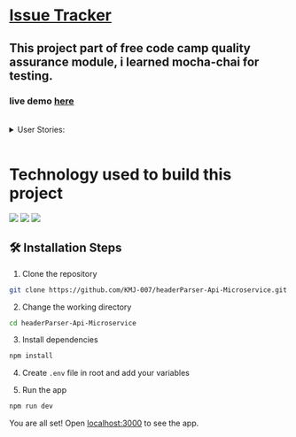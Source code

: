 # [Issue Tracker](https://www.freecodecamp.org/learn/quality-assurance/quality-assurance-projects/issue-tracker)


## This project part of free code camp quality assurance module, i learned mocha-chai for testing.  
### live demo [here](https://issue-trackerfccproject.karanmj.repl.co/)
  
 
 <br>
 <details>
    <summary>User Stories:</summary>

Complete the necessary routes in /routes/api.js
Create all of the functional tests in tests/2_functional-tests.js
Copy the sample.env file to .env and set the variables appropriately
To run the tests uncomment NODE_ENV=test in your .env file
To run the tests in the console, use the command npm run test. To open the Replit console, press Ctrl+Shift+P (Cmd if on a Mac) and type "open shell"
Write the following tests in tests/2_functional-tests.js:

Create an issue with every field: POST request to /api/issues/{project}
Create an issue with only required fields: POST request to /api/issues/{project}
Create an issue with missing required fields: POST request to /api/issues/{project}
View issues on a project: GET request to /api/issues/{project}
View issues on a project with one filter: GET request to /api/issues/{project}
View issues on a project with multiple filters: GET request to /api/issues/{project}
Update one field on an issue: PUT request to /api/issues/{project}
Update multiple fields on an issue: PUT request to /api/issues/{project}
Update an issue with missing _id: PUT request to /api/issues/{project}
Update an issue with no fields to update: PUT request to /api/issues/{project}
Update an issue with an invalid _id: PUT request to /api/issues/{project}
Delete an issue: DELETE request to /api/issues/{project}
Delete an issue with an invalid _id: DELETE request to /api/issues/{project}
Delete an issue with missing _id: DELETE request to /api/issues/{project}
</details>
 <br>

# Technology used to build this project

![](https://img.shields.io/badge/JavaScript-F7DF1E?style=for-the-badge&logo=javascript&logoColor=black)
![](https://img.shields.io/badge/Node.js-43853D?style=for-the-badge&logo=node.js&logoColor=white)
![](https://img.shields.io/badge/Express.js-404D59?style=for-the-badge)
<!-- ![](https://img.shields.io/badge/MongoDB-4EA94B?style=for-the-badge&logo=mongodb&logoColor=white) -->



## 🛠️ Installation Steps

1. Clone the repository

```bash
git clone https://github.com/KMJ-007/headerParser-Api-Microservice.git
```

2. Change the working directory

```bash
cd headerParser-Api-Microservice
```

3. Install dependencies

```bash
npm install
```

4. Create `.env` file in root and add your variables

5. Run the app

```bash
npm run dev
```

You are all set! Open [localhost:3000](http://localhost:3000/) to see the app.


